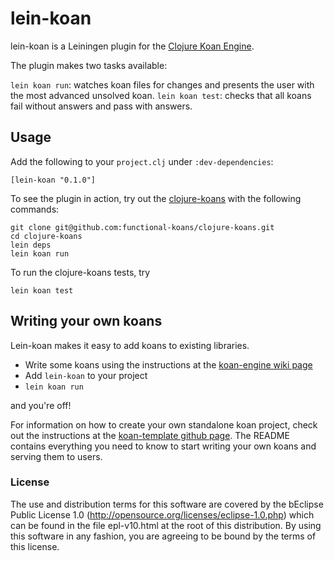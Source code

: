 # lein-koan

lein-koan is a Leiningen plugin for the [Clojure Koan Engine](https://github.com/functional-koans/clojure-koan-engine).

The plugin makes two tasks available:

`lein koan run`:  watches koan files for changes and presents the user with the most advanced unsolved koan.
`lein koan test`: checks that all koans fail without answers and pass with answers.

## Usage

Add the following to your `project.clj` under `:dev-dependencies`:

    [lein-koan "0.1.0"]

To see the plugin in action, try out the [clojure-koans](https://github.com/functional-koans/clojure-koans) with the following commands:

    git clone git@github.com:functional-koans/clojure-koans.git
    cd clojure-koans
    lein deps
    lein koan run

To run the clojure-koans tests, try

    lein koan test

## Writing your own koans 

Lein-koan makes it easy to add koans to existing libraries.

- Write some koans using the instructions at the [koan-engine wiki page](https://github.com/functional-koans/clojure-koan-engine/wiki/How-to-write-koans)
- Add `lein-koan` to your project
- `lein koan run`

and you're off!

For information on how to create your own standalone koan project, check out the instructions at the [koan-template github page](https://github.com/functional-koans/koan-template). The README contains everything you need to know to start writing your own koans and serving them to users.

### License

The use and distribution terms for this software are covered by the
bEclipse Public License 1.0 (http://opensource.org/licenses/eclipse-1.0.php)
which can be found in the file epl-v10.html at the root of this distribution.
By using this software in any fashion, you are agreeing to be bound by
the terms of this license.
